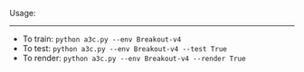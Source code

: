 Usage:
_______________

 * To train: `python a3c.py --env Breakout-v4`
 * To test: `python a3c.py --env Breakout-v4 --test True`
 * To render: `python a3c.py --env Breakout-v4 --render True`


